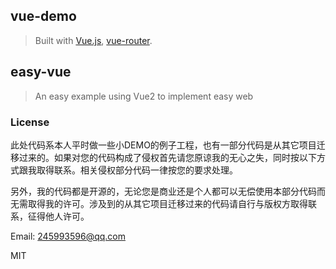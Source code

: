 ## vue-demo ##

> Built with [Vue.js](http://vuejs.org), [vue-router](https://github.com/vuejs/vue-router).


## easy-vue ##

> An easy example using Vue2 to implement easy web

### License ###

此处代码系本人平时做一些小DEMO的例子工程，也有一部分代码是从其它项目迁移过来的。如果对您的代码构成了侵权首先请您原谅我的无心之失，同时按以下方式跟我取得联系。相关侵权部分代码一律按您的要求处理。

另外，我的代码都是开源的，无论您是商业还是个人都可以无偿使用本部分代码而无需取得我的许可。涉及到的从其它项目迁移过来的代码请自行与版权方取得联系，征得他人许可。

Email: 245993596@qq.com

MIT